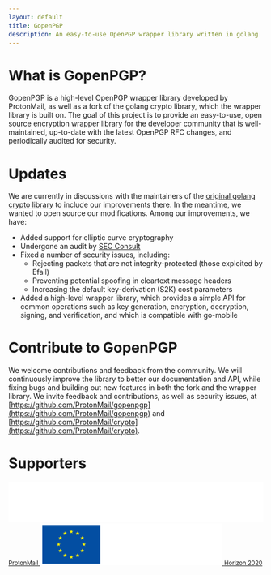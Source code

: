 ```yaml
---
layout: default
title: GopenPGP
description: An easy-to-use OpenPGP wrapper library written in golang
---
```


# What is GopenPGP?

GopenPGP is a high-level OpenPGP wrapper library developed by ProtonMail, as well as a fork of the golang crypto library, which the wrapper library is built on. The goal of this project is to provide an easy-to-use, open source encryption wrapper library for the developer community that is well-maintained, up-to-date with the latest OpenPGP RFC changes, and periodically audited for security. 

# Updates

We are currently in discussions with the maintainers of the [original golang crypto library](https://github.com/golang/crypto/) to include our improvements there. In the meantime, we wanted to open source our modifications. Among our improvements, we have:

- Added support for elliptic curve cryptography
- Undergone an audit by [SEC Consult](/assets/Source_Code_Review_-_Proton_Crypto_Library.pdf)
- Fixed a number of security issues, including:
  - Rejecting packets that are not integrity-protected (those exploited by Efail)
  - Preventing potential spoofing in cleartext message headers
  - Increasing the default key-derivation (S2K) cost parameters
- Added a high-level wrapper library, which provides a simple API for common operations such as key generation, encryption, decryption, signing, and verification, and which is compatible with go-mobile

# Contribute to GopenPGP

We welcome contributions and feedback from the community. We will continuously improve the library to better our documentation and API, while fixing bugs and building out new features in both the fork and the wrapper library. We invite feedback and contributions, as well as security issues, at [https://github.com/ProtonMail/gopenpgp](https://github.com/ProtonMail/gopenpgp) and [https://github.com/ProtonMail/crypto](https://github.com/ProtonMail/crypto).

# Supporters

<a class="card text-center" href="https://protonmail.com/" title="ProtonMail" target="_blank">
  <img id="logo-protonmail" alt="protonmail logo" title="ProtonMail" src="/assets/img/protonmail-logo-white.svg">
  <small>ProtonMail</small>
</a>
<a class="card text-center" href="https://ec.europa.eu/programmes/horizon2020/en" title="Horizon 2020" target="_blank">
  <img id="logo-eu" alt="Horizon2020 logo" title="This project is supported by the Horizon 2020 Framework Programme of the European Union" src="/assets/img/logo-gdpr-eu-white.svg">
  <small>Horizon 2020</small>
</a>
